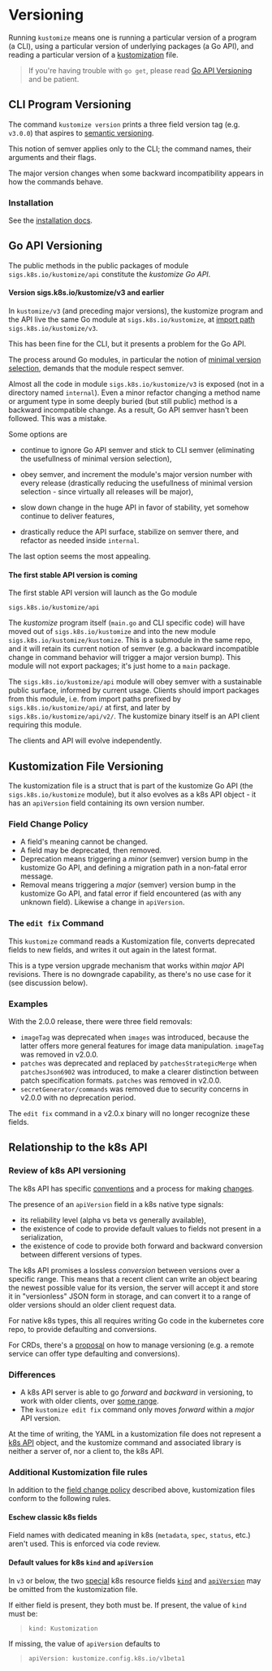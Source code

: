 # Versioning

Running `kustomize` means one is running a
particular version of a program (a CLI), using a
particular version of underlying packages (a Go
API), and reading a particular version of a
[kustomization] file.

> If you're having trouble with `go get`, please
> read  [Go API Versioning](#go-api-versioning)
> and be patient.

## CLI Program Versioning

The command `kustomize version` prints a three
field version tag (e.g. `v3.0.0`) that aspires to
[semantic versioning].

This notion of semver applies only to the CLI;
the command names, their arguments and their flags.

The major version changes when some backward
incompatibility appears in how the commands
behave.

### Installation

See the [installation docs](INSTALL.md).

## Go API Versioning

The public methods in the public packages
of module `sigs.k8s.io/kustomize/api` constitute
the _kustomize Go API_.

#### Version sigs.k8s.io/kustomize/v3 and earlier

[import path]: https://github.com/golang/go/wiki/Modules#releasing-modules-v2-or-higher

In `kustomize/v3` (and preceding major versions), the
kustomize program and the API live the same Go
module at `sigs.k8s.io/kustomize`, at [import path]
`sigs.k8s.io/kustomize/v3`.

This has been fine for the CLI, but it presents a
problem for the Go API.

[minimal version selection]: https://research.swtch.com/vgo-mvs

The process around Go modules, in particular the
notion of [minimal version selection], demands
that the module respect semver.

Almost all the code in module
`sigs.k8s.io/kustomize/v3` is exposed (not in a
directory named `internal`).  Even a minor
refactor changing a method name or argument type
in some deeply buried (but still public) method is
a backward incompatible change.  As a result, Go
API semver hasn't been followed.  This was a mistake.

Some options are

- continue to ignore Go API semver and stick to
  CLI semver (eliminating the usefullness of
  minimal version selection),

- obey semver, and increment the module's major
  version number with every release (drastically
  reducing the usefullness of minimal version
  selection - since virtually all releases will
  be major),

- slow down change in the huge API in favor of
  stability, yet somehow continue to deliver
  features,

- drastically reduce the API surface, stabilize on
  semver there, and refactor as needed inside
  `internal`.

The last option seems the most appealing.

#### The first stable API version is coming

The first stable API version will launch
as the Go module

```
sigs.k8s.io/kustomize/api
```

The _kustomize_ program itself (`main.go`
and CLI specific code) will have moved out of
`sigs.k8s.io/kustomize` and into the new module
`sigs.k8s.io/kustomize/kustomize`.  This is a
submodule in the same repo, and it will retain its
current notion of semver (e.g. a backward
incompatible change in command behavior will
trigger a major version bump).  This module will
not export packages; it's just home to a `main`
package.

The `sigs.k8s.io/kustomize/api` module will
obey semver with a sustainable public
surface, informed by current usage.  Clients
should import packages from this module, i.e.
from import paths prefixed by
`sigs.k8s.io/kustomize/api/` at first,
and later by `sigs.k8s.io/kustomize/api/v2/`.
The kustomize binary
itself is an API client requiring this module.

The clients and API will evolve independently.


## Kustomization File Versioning


The kustomization file is a struct that is part of
the kustomize Go API (the `sigs.k8s.io/kustomize`
module), but it also evolves as a k8s API object -
it has an `apiVersion` field containing its
own version number.

### Field Change Policy

- A field's meaning cannot be changed.
- A field may be deprecated, then removed.
- Deprecation means triggering a _minor_ (semver)
  version bump in the kustomize Go API, and
  defining a migration path in a non-fatal error
  message.
- Removal means triggering a _major_ (semver)
  version bump in the kustomize Go API, and fatal
  error if field encountered (as with any unknown
  field).  Likewise a change in `apiVersion`.

### The `edit fix` Command

This `kustomize` command reads a Kustomization
file, converts deprecated fields to new
fields, and writes it out again in the latest
format.

This is a type version upgrade mechanism that
works within _major_ API revisions.  There is no
downgrade capability, as there's no use case for
it (see discussion below).

### Examples

With the 2.0.0 release, there were three field
removals:

- `imageTag` was deprecated when `images` was
   introduced, because the latter offers more
   general features for image data manipulation.
   `imageTag` was removed in v2.0.0.
- `patches` was deprecated and replaced by
   `patchesStrategicMerge` when `patchesJson6902`
   was introduced, to make a clearer
   distinction between patch specification formats.
   `patches` was removed in v2.0.0.
- `secretGenerator/commands` was removed
   due to security concerns in v2.0.0
   with no deprecation period.

The `edit fix` command in a v2.0.x binary
will no longer recognize these fields.

## Relationship to the k8s API

### Review of k8s API versioning

The k8s API has specific [conventions] and a
process for making [changes].

The presence of an `apiVersion` field in a k8s
native type signals:

- its reliability level (alpha vs beta vs
  generally available),
- the existence of code to provide default values
  to fields not present in a serialization,
- the existence of code to provide both forward
  and backward conversion between different
  versions of types.

The k8s API promises a lossless _conversion_
between versions over a specific range.  This
means that a recent client can write an object
bearing the newest possible value for its version,
the server will accept it and store it in
"versionless" JSON form in storage, and can
convert it to a range of older versions should
an older client request data.

For native k8s types, this all requires writing Go
code in the kubernetes core repo, to provide
defaulting and conversions.

For CRDs, there's a [proposal] on how to manage
versioning (e.g. a remote service can offer type
defaulting and conversions).

### Differences

- A k8s API server is able to go _forward_ and
  _backward_ in versioning, to work with older
  clients, over [some range].
- The `kustomize edit fix` command only moves
  _forward_ within a _major_ API
  version.

At the time of writing, the YAML in a
kustomization file does not represent a [k8s API]
object, and the kustomize command and associated
library is neither a server of, nor a client to,
the k8s API.

### Additional Kustomization file rules

In addition to the [field change policy] described
above, kustomization files conform to
the following rules.

#### Eschew classic k8s fields

Field names with dedicated meaning in k8s
(`metadata`, `spec`, `status`, etc.)  aren't used.
This is enforced via code review.

#### Default values for k8s `kind` and `apiVersion`

In `v3` or below, the two [special] k8s
resource fields [`kind`] and [`apiVersion`] may
be omitted from the kustomization file.

If either field is present, they both must be.
If present, the value of `kind` must be:

> ```
> kind: Kustomization
> ```

If missing, the value of `apiVersion` defaults to

> ```
> apiVersion: kustomize.config.k8s.io/v1beta1
> ```

[field change policy]: #field-change-policy
[some range]: https://kubernetes.io/docs/reference/using-api/deprecation-policy
[proposal]: https://github.com/kubernetes/community/blob/master/contributors/design-proposals/api-machinery/customresources-versioning.md
[beta-level rules]: https://github.com/kubernetes/community/blob/master/contributors/devel/api_changes.md#alpha-beta-and-stable-versions
[changes]: https://github.com/kubernetes/community/blob/master/contributors/devel/sig-architecture/api_changes.md
[adapt]: /api/types/kustomization.go#L166
[special]: https://github.com/kubernetes/community/blob/master/contributors/devel/sig-architecture/api-conventions.md#resources
[k8s API]: https://github.com/kubernetes/community/blob/master/contributors/devel/sig-architecture/api-conventions.md
[conventions]: https://github.com/kubernetes/community/blob/master/contributors/devel/sig-architecture/api-conventions.md
[release page]: /../../releases
[release process]: ../releasing/README.md
[kustomization]: glossary.md#kustomization
[`kind`]: https://github.com/kubernetes/community/blob/master/contributors/devel/sig-architecture/api-conventions.md#types-kinds
[`apiVersion`]: https://kubernetes.io/docs/concepts/overview/kubernetes-api/#api-versioning
[semantic versioning]: https://semver.org

